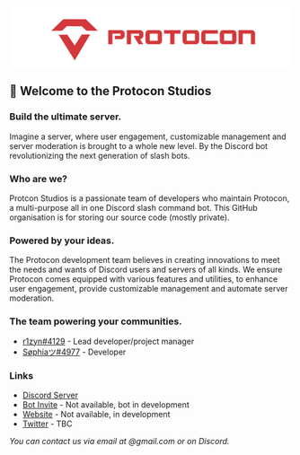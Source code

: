 <p align="center">
    <img src="https://github.com/OfficialProtocon/.github/blob/main/profile/banner.png" alt="Protocon banner" align="center" />
</p>

## 👋 Welcome to the Protocon Studios
### Build the ultimate server.
Imagine a server, where user engagement, customizable management and server moderation is brought to a whole new level. By the Discord bot revolutionizing the next generation of slash bots.

### Who are we?
Protcon Studios is a passionate team of developers who maintain Protocon, a multi-purpose all in one Discord slash command bot. This GitHub organisation is for storing our source code (mostly private).

### Powered by your ideas.
The Protocon development team believes in creating innovations to meet the needs and wants of Discord users and servers of all kinds. We ensure Protocon comes equipped with various features and utilities, to enhance user engagement, provide customizable management and automate server moderation. 

### The team powering your communities.
* [r1zyn#4129](https://github.com/r1zyn) - Lead developer/project manager
* [Søphiaツ#4977](https://github.com/Monsophia) - Developer

### Links
* [Discord Server](https://discord.gg/XXbXURg9zY)
* [Bot Invite]() - Not available, bot in development
* [Website]() - Not available, in development
* [Twitter]() - TBC

*You can contact us via email at <email>@gmail.com or on Discord.*
